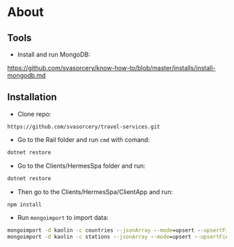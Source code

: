# About

## Tools

- Install and run MongoDB:

https://github.com/svasorcery/know-how-to/blob/master/installs/install-mongodb.md

## Installation

- Clone repo:

```
https://github.com/svasorcery/travel-services.git
```

- Go to the Rail folder and run ```cmd``` with comand:

```cmd
dotnet restore
```

- Go to the Clients/HermesSpa folder and run:

```cmd
dotnet restore
```

- Then go to the Clients/HermesSpa/ClientApp and run:

```cmd
npm install
```

- Run ```mongoimport``` to import data:

```cmd
mongoimport -d kaolin -c countries --jsonArray --mode=upsert --upsertFields=ru --file mongo-countries.json
mongoimport -d kaolin -c stations --jsonArray --mode=upsert --upsertFields=ru --file mongo-stations.json
```

